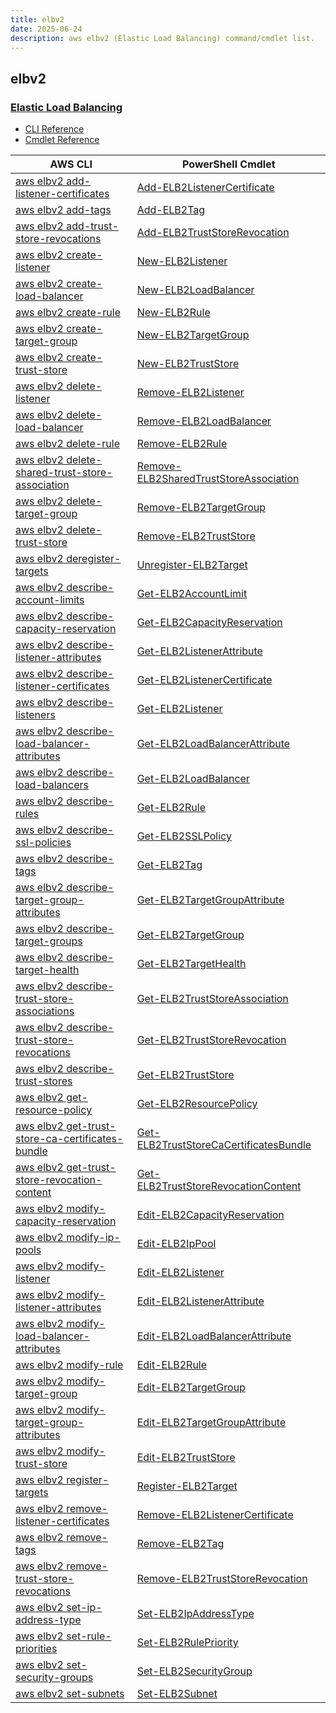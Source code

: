```yaml
---
title: elbv2
date: 2025-06-24
description: aws elbv2 (Elastic Load Balancing) command/cmdlet list.
---
```


## elbv2

### [Elastic Load Balancing](https://aws.amazon.com/elasticloadbalancing/)

* [CLI Reference](https://awscli.amazonaws.com/v2/documentation/api/latest/reference/elbv2/index.html)
* [Cmdlet Reference](https://docs.aws.amazon.com/powershell/latest/reference/items/Elastic_Load_Balancing_V2_cmdlets.html)

|AWS CLI|PowerShell Cmdlet|
|----|----|
|[aws elbv2 add-listener-certificates](https://awscli.amazonaws.com/v2/documentation/api/latest/reference/elbv2/add-listener-certificates.html)|[Add-ELB2ListenerCertificate](https://docs.aws.amazon.com/powershell/latest/reference/items/Add-ELB2ListenerCertificate.html)|
|[aws elbv2 add-tags](https://awscli.amazonaws.com/v2/documentation/api/latest/reference/elbv2/add-tags.html)|[Add-ELB2Tag](https://docs.aws.amazon.com/powershell/latest/reference/items/Add-ELB2Tag.html)|
|[aws elbv2 add-trust-store-revocations](https://awscli.amazonaws.com/v2/documentation/api/latest/reference/elbv2/add-trust-store-revocations.html)|[Add-ELB2TrustStoreRevocation](https://docs.aws.amazon.com/powershell/latest/reference/items/Add-ELB2TrustStoreRevocation.html)|
|[aws elbv2 create-listener](https://awscli.amazonaws.com/v2/documentation/api/latest/reference/elbv2/create-listener.html)|[New-ELB2Listener](https://docs.aws.amazon.com/powershell/latest/reference/items/New-ELB2Listener.html)|
|[aws elbv2 create-load-balancer](https://awscli.amazonaws.com/v2/documentation/api/latest/reference/elbv2/create-load-balancer.html)|[New-ELB2LoadBalancer](https://docs.aws.amazon.com/powershell/latest/reference/items/New-ELB2LoadBalancer.html)|
|[aws elbv2 create-rule](https://awscli.amazonaws.com/v2/documentation/api/latest/reference/elbv2/create-rule.html)|[New-ELB2Rule](https://docs.aws.amazon.com/powershell/latest/reference/items/New-ELB2Rule.html)|
|[aws elbv2 create-target-group](https://awscli.amazonaws.com/v2/documentation/api/latest/reference/elbv2/create-target-group.html)|[New-ELB2TargetGroup](https://docs.aws.amazon.com/powershell/latest/reference/items/New-ELB2TargetGroup.html)|
|[aws elbv2 create-trust-store](https://awscli.amazonaws.com/v2/documentation/api/latest/reference/elbv2/create-trust-store.html)|[New-ELB2TrustStore](https://docs.aws.amazon.com/powershell/latest/reference/items/New-ELB2TrustStore.html)|
|[aws elbv2 delete-listener](https://awscli.amazonaws.com/v2/documentation/api/latest/reference/elbv2/delete-listener.html)|[Remove-ELB2Listener](https://docs.aws.amazon.com/powershell/latest/reference/items/Remove-ELB2Listener.html)|
|[aws elbv2 delete-load-balancer](https://awscli.amazonaws.com/v2/documentation/api/latest/reference/elbv2/delete-load-balancer.html)|[Remove-ELB2LoadBalancer](https://docs.aws.amazon.com/powershell/latest/reference/items/Remove-ELB2LoadBalancer.html)|
|[aws elbv2 delete-rule](https://awscli.amazonaws.com/v2/documentation/api/latest/reference/elbv2/delete-rule.html)|[Remove-ELB2Rule](https://docs.aws.amazon.com/powershell/latest/reference/items/Remove-ELB2Rule.html)|
|[aws elbv2 delete-shared-trust-store-association](https://awscli.amazonaws.com/v2/documentation/api/latest/reference/elbv2/delete-shared-trust-store-association.html)|[Remove-ELB2SharedTrustStoreAssociation](https://docs.aws.amazon.com/powershell/latest/reference/items/Remove-ELB2SharedTrustStoreAssociation.html)|
|[aws elbv2 delete-target-group](https://awscli.amazonaws.com/v2/documentation/api/latest/reference/elbv2/delete-target-group.html)|[Remove-ELB2TargetGroup](https://docs.aws.amazon.com/powershell/latest/reference/items/Remove-ELB2TargetGroup.html)|
|[aws elbv2 delete-trust-store](https://awscli.amazonaws.com/v2/documentation/api/latest/reference/elbv2/delete-trust-store.html)|[Remove-ELB2TrustStore](https://docs.aws.amazon.com/powershell/latest/reference/items/Remove-ELB2TrustStore.html)|
|[aws elbv2 deregister-targets](https://awscli.amazonaws.com/v2/documentation/api/latest/reference/elbv2/deregister-targets.html)|[Unregister-ELB2Target](https://docs.aws.amazon.com/powershell/latest/reference/items/Unregister-ELB2Target.html)|
|[aws elbv2 describe-account-limits](https://awscli.amazonaws.com/v2/documentation/api/latest/reference/elbv2/describe-account-limits.html)|[Get-ELB2AccountLimit](https://docs.aws.amazon.com/powershell/latest/reference/items/Get-ELB2AccountLimit.html)|
|[aws elbv2 describe-capacity-reservation](https://awscli.amazonaws.com/v2/documentation/api/latest/reference/elbv2/describe-capacity-reservation.html)|[Get-ELB2CapacityReservation](https://docs.aws.amazon.com/powershell/latest/reference/items/Get-ELB2CapacityReservation.html)|
|[aws elbv2 describe-listener-attributes](https://awscli.amazonaws.com/v2/documentation/api/latest/reference/elbv2/describe-listener-attributes.html)|[Get-ELB2ListenerAttribute](https://docs.aws.amazon.com/powershell/latest/reference/items/Get-ELB2ListenerAttribute.html)|
|[aws elbv2 describe-listener-certificates](https://awscli.amazonaws.com/v2/documentation/api/latest/reference/elbv2/describe-listener-certificates.html)|[Get-ELB2ListenerCertificate](https://docs.aws.amazon.com/powershell/latest/reference/items/Get-ELB2ListenerCertificate.html)|
|[aws elbv2 describe-listeners](https://awscli.amazonaws.com/v2/documentation/api/latest/reference/elbv2/describe-listeners.html)|[Get-ELB2Listener](https://docs.aws.amazon.com/powershell/latest/reference/items/Get-ELB2Listener.html)|
|[aws elbv2 describe-load-balancer-attributes](https://awscli.amazonaws.com/v2/documentation/api/latest/reference/elbv2/describe-load-balancer-attributes.html)|[Get-ELB2LoadBalancerAttribute](https://docs.aws.amazon.com/powershell/latest/reference/items/Get-ELB2LoadBalancerAttribute.html)|
|[aws elbv2 describe-load-balancers](https://awscli.amazonaws.com/v2/documentation/api/latest/reference/elbv2/describe-load-balancers.html)|[Get-ELB2LoadBalancer](https://docs.aws.amazon.com/powershell/latest/reference/items/Get-ELB2LoadBalancer.html)|
|[aws elbv2 describe-rules](https://awscli.amazonaws.com/v2/documentation/api/latest/reference/elbv2/describe-rules.html)|[Get-ELB2Rule](https://docs.aws.amazon.com/powershell/latest/reference/items/Get-ELB2Rule.html)|
|[aws elbv2 describe-ssl-policies](https://awscli.amazonaws.com/v2/documentation/api/latest/reference/elbv2/describe-ssl-policies.html)|[Get-ELB2SSLPolicy](https://docs.aws.amazon.com/powershell/latest/reference/items/Get-ELB2SSLPolicy.html)|
|[aws elbv2 describe-tags](https://awscli.amazonaws.com/v2/documentation/api/latest/reference/elbv2/describe-tags.html)|[Get-ELB2Tag](https://docs.aws.amazon.com/powershell/latest/reference/items/Get-ELB2Tag.html)|
|[aws elbv2 describe-target-group-attributes](https://awscli.amazonaws.com/v2/documentation/api/latest/reference/elbv2/describe-target-group-attributes.html)|[Get-ELB2TargetGroupAttribute](https://docs.aws.amazon.com/powershell/latest/reference/items/Get-ELB2TargetGroupAttribute.html)|
|[aws elbv2 describe-target-groups](https://awscli.amazonaws.com/v2/documentation/api/latest/reference/elbv2/describe-target-groups.html)|[Get-ELB2TargetGroup](https://docs.aws.amazon.com/powershell/latest/reference/items/Get-ELB2TargetGroup.html)|
|[aws elbv2 describe-target-health](https://awscli.amazonaws.com/v2/documentation/api/latest/reference/elbv2/describe-target-health.html)|[Get-ELB2TargetHealth](https://docs.aws.amazon.com/powershell/latest/reference/items/Get-ELB2TargetHealth.html)|
|[aws elbv2 describe-trust-store-associations](https://awscli.amazonaws.com/v2/documentation/api/latest/reference/elbv2/describe-trust-store-associations.html)|[Get-ELB2TrustStoreAssociation](https://docs.aws.amazon.com/powershell/latest/reference/items/Get-ELB2TrustStoreAssociation.html)|
|[aws elbv2 describe-trust-store-revocations](https://awscli.amazonaws.com/v2/documentation/api/latest/reference/elbv2/describe-trust-store-revocations.html)|[Get-ELB2TrustStoreRevocation](https://docs.aws.amazon.com/powershell/latest/reference/items/Get-ELB2TrustStoreRevocation.html)|
|[aws elbv2 describe-trust-stores](https://awscli.amazonaws.com/v2/documentation/api/latest/reference/elbv2/describe-trust-stores.html)|[Get-ELB2TrustStore](https://docs.aws.amazon.com/powershell/latest/reference/items/Get-ELB2TrustStore.html)|
|[aws elbv2 get-resource-policy](https://awscli.amazonaws.com/v2/documentation/api/latest/reference/elbv2/get-resource-policy.html)|[Get-ELB2ResourcePolicy](https://docs.aws.amazon.com/powershell/latest/reference/items/Get-ELB2ResourcePolicy.html)|
|[aws elbv2 get-trust-store-ca-certificates-bundle](https://awscli.amazonaws.com/v2/documentation/api/latest/reference/elbv2/get-trust-store-ca-certificates-bundle.html)|[Get-ELB2TrustStoreCaCertificatesBundle](https://docs.aws.amazon.com/powershell/latest/reference/items/Get-ELB2TrustStoreCaCertificatesBundle.html)|
|[aws elbv2 get-trust-store-revocation-content](https://awscli.amazonaws.com/v2/documentation/api/latest/reference/elbv2/get-trust-store-revocation-content.html)|[Get-ELB2TrustStoreRevocationContent](https://docs.aws.amazon.com/powershell/latest/reference/items/Get-ELB2TrustStoreRevocationContent.html)|
|[aws elbv2 modify-capacity-reservation](https://awscli.amazonaws.com/v2/documentation/api/latest/reference/elbv2/modify-capacity-reservation.html)|[Edit-ELB2CapacityReservation](https://docs.aws.amazon.com/powershell/latest/reference/items/Edit-ELB2CapacityReservation.html)|
|[aws elbv2 modify-ip-pools](https://awscli.amazonaws.com/v2/documentation/api/latest/reference/elbv2/modify-ip-pools.html)|[Edit-ELB2IpPool](https://docs.aws.amazon.com/powershell/latest/reference/items/Edit-ELB2IpPool.html)|
|[aws elbv2 modify-listener](https://awscli.amazonaws.com/v2/documentation/api/latest/reference/elbv2/modify-listener.html)|[Edit-ELB2Listener](https://docs.aws.amazon.com/powershell/latest/reference/items/Edit-ELB2Listener.html)|
|[aws elbv2 modify-listener-attributes](https://awscli.amazonaws.com/v2/documentation/api/latest/reference/elbv2/modify-listener-attributes.html)|[Edit-ELB2ListenerAttribute](https://docs.aws.amazon.com/powershell/latest/reference/items/Edit-ELB2ListenerAttribute.html)|
|[aws elbv2 modify-load-balancer-attributes](https://awscli.amazonaws.com/v2/documentation/api/latest/reference/elbv2/modify-load-balancer-attributes.html)|[Edit-ELB2LoadBalancerAttribute](https://docs.aws.amazon.com/powershell/latest/reference/items/Edit-ELB2LoadBalancerAttribute.html)|
|[aws elbv2 modify-rule](https://awscli.amazonaws.com/v2/documentation/api/latest/reference/elbv2/modify-rule.html)|[Edit-ELB2Rule](https://docs.aws.amazon.com/powershell/latest/reference/items/Edit-ELB2Rule.html)|
|[aws elbv2 modify-target-group](https://awscli.amazonaws.com/v2/documentation/api/latest/reference/elbv2/modify-target-group.html)|[Edit-ELB2TargetGroup](https://docs.aws.amazon.com/powershell/latest/reference/items/Edit-ELB2TargetGroup.html)|
|[aws elbv2 modify-target-group-attributes](https://awscli.amazonaws.com/v2/documentation/api/latest/reference/elbv2/modify-target-group-attributes.html)|[Edit-ELB2TargetGroupAttribute](https://docs.aws.amazon.com/powershell/latest/reference/items/Edit-ELB2TargetGroupAttribute.html)|
|[aws elbv2 modify-trust-store](https://awscli.amazonaws.com/v2/documentation/api/latest/reference/elbv2/modify-trust-store.html)|[Edit-ELB2TrustStore](https://docs.aws.amazon.com/powershell/latest/reference/items/Edit-ELB2TrustStore.html)|
|[aws elbv2 register-targets](https://awscli.amazonaws.com/v2/documentation/api/latest/reference/elbv2/register-targets.html)|[Register-ELB2Target](https://docs.aws.amazon.com/powershell/latest/reference/items/Register-ELB2Target.html)|
|[aws elbv2 remove-listener-certificates](https://awscli.amazonaws.com/v2/documentation/api/latest/reference/elbv2/remove-listener-certificates.html)|[Remove-ELB2ListenerCertificate](https://docs.aws.amazon.com/powershell/latest/reference/items/Remove-ELB2ListenerCertificate.html)|
|[aws elbv2 remove-tags](https://awscli.amazonaws.com/v2/documentation/api/latest/reference/elbv2/remove-tags.html)|[Remove-ELB2Tag](https://docs.aws.amazon.com/powershell/latest/reference/items/Remove-ELB2Tag.html)|
|[aws elbv2 remove-trust-store-revocations](https://awscli.amazonaws.com/v2/documentation/api/latest/reference/elbv2/remove-trust-store-revocations.html)|[Remove-ELB2TrustStoreRevocation](https://docs.aws.amazon.com/powershell/latest/reference/items/Remove-ELB2TrustStoreRevocation.html)|
|[aws elbv2 set-ip-address-type](https://awscli.amazonaws.com/v2/documentation/api/latest/reference/elbv2/set-ip-address-type.html)|[Set-ELB2IpAddressType](https://docs.aws.amazon.com/powershell/latest/reference/items/Set-ELB2IpAddressType.html)|
|[aws elbv2 set-rule-priorities](https://awscli.amazonaws.com/v2/documentation/api/latest/reference/elbv2/set-rule-priorities.html)|[Set-ELB2RulePriority](https://docs.aws.amazon.com/powershell/latest/reference/items/Set-ELB2RulePriority.html)|
|[aws elbv2 set-security-groups](https://awscli.amazonaws.com/v2/documentation/api/latest/reference/elbv2/set-security-groups.html)|[Set-ELB2SecurityGroup](https://docs.aws.amazon.com/powershell/latest/reference/items/Set-ELB2SecurityGroup.html)|
|[aws elbv2 set-subnets](https://awscli.amazonaws.com/v2/documentation/api/latest/reference/elbv2/set-subnets.html)|[Set-ELB2Subnet](https://docs.aws.amazon.com/powershell/latest/reference/items/Set-ELB2Subnet.html)|


